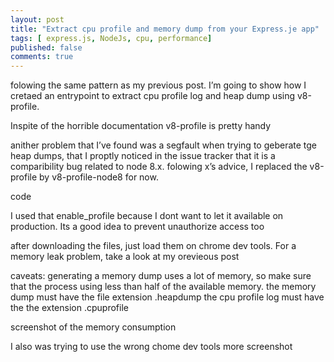```yaml
---
layout: post
title: "Extract cpu profile and memory dump from your Express.je app"
tags: [ express.js, NodeJs, cpu, performance]
published: false
comments: true
---
```


folowing the same pattern as my previous post. I’m going to show how I cretaed an entrypoint to extract cpu profile log and heap dump using v8-profile.

Inspite of the horrible documentation v8-profile is pretty handy

anither problem that I’ve found was a segfault when trying to geberate tge heap dumps, that I proptly noticed in the issue tracker that it is a comparibility bug related to node 8.x. folowing x’s advice, I replaced the v8-profile by v8-profile-node8 for now.

code

I used that enable_profile because I dont want to let it available on production. Its a good idea to prevent unauthorize access too

after downloading the files, just load them on chrome dev tools. For a memory leak problem, take a look at my orevieous post

caveats:
generating a memory dump uses a lot of memory, so make sure that the process using less than half of the available memory.
the memory dump must have the file extension .heapdump
the cpu profile log must have the the extension .cpuprofile

screenshot of the memory consumption

I also was trying to use the wrong chome dev tools
more screenshot


